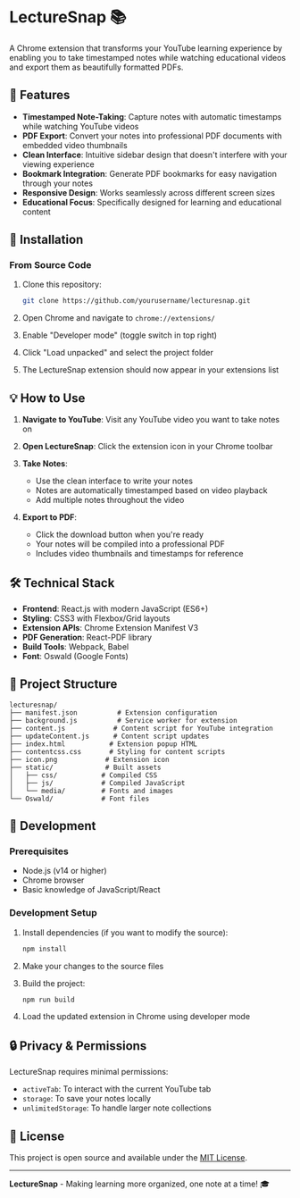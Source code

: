 # LectureSnap 📚

A Chrome extension that transforms your YouTube learning experience by enabling you to take timestamped notes while watching educational videos and export them as beautifully formatted PDFs.

## 🌟 Features

- **Timestamped Note-Taking**: Capture notes with automatic timestamps while watching YouTube videos
- **PDF Export**: Convert your notes into professional PDF documents with embedded video thumbnails
- **Clean Interface**: Intuitive sidebar design that doesn't interfere with your viewing experience
- **Bookmark Integration**: Generate PDF bookmarks for easy navigation through your notes
- **Responsive Design**: Works seamlessly across different screen sizes
- **Educational Focus**: Specifically designed for learning and educational content

## 🚀 Installation

### From Source Code
1. Clone this repository:
   ```bash
   git clone https://github.com/yourusername/lecturesnap.git
   ```

2. Open Chrome and navigate to `chrome://extensions/`

3. Enable "Developer mode" (toggle switch in top right)

4. Click "Load unpacked" and select the project folder

5. The LectureSnap extension should now appear in your extensions list

## 💡 How to Use

1. **Navigate to YouTube**: Visit any YouTube video you want to take notes on

2. **Open LectureSnap**: Click the extension icon in your Chrome toolbar

3. **Take Notes**: 
   - Use the clean interface to write your notes
   - Notes are automatically timestamped based on video playback
   - Add multiple notes throughout the video

4. **Export to PDF**:
   - Click the download button when you're ready
   - Your notes will be compiled into a professional PDF
   - Includes video thumbnails and timestamps for reference

## 🛠️ Technical Stack

- **Frontend**: React.js with modern JavaScript (ES6+)
- **Styling**: CSS3 with Flexbox/Grid layouts
- **Extension APIs**: Chrome Extension Manifest V3
- **PDF Generation**: React-PDF library
- **Build Tools**: Webpack, Babel
- **Font**: Oswald (Google Fonts)

## 📁 Project Structure

```
lecturesnap/
├── manifest.json          # Extension configuration
├── background.js          # Service worker for extension
├── content.js            # Content script for YouTube integration
├── updateContent.js      # Content script updates
├── index.html           # Extension popup HTML
├── contentcss.css       # Styling for content scripts
├── icon.png            # Extension icon
├── static/             # Built assets
│   ├── css/           # Compiled CSS
│   ├── js/            # Compiled JavaScript
│   └── media/         # Fonts and images
└── Oswald/            # Font files
```

## 🔧 Development

### Prerequisites
- Node.js (v14 or higher)
- Chrome browser
- Basic knowledge of JavaScript/React

### Development Setup
1. Install dependencies (if you want to modify the source):
   ```bash
   npm install
   ```

2. Make your changes to the source files

3. Build the project:
   ```bash
   npm run build
   ```

4. Load the updated extension in Chrome using developer mode

## 🔒 Privacy & Permissions

LectureSnap requires minimal permissions:
- `activeTab`: To interact with the current YouTube tab
- `storage`: To save your notes locally
- `unlimitedStorage`: To handle larger note collections

## 📄 License

This project is open source and available under the [MIT License](LICENSE).

---

**LectureSnap** - Making learning more organized, one note at a time! 🎓